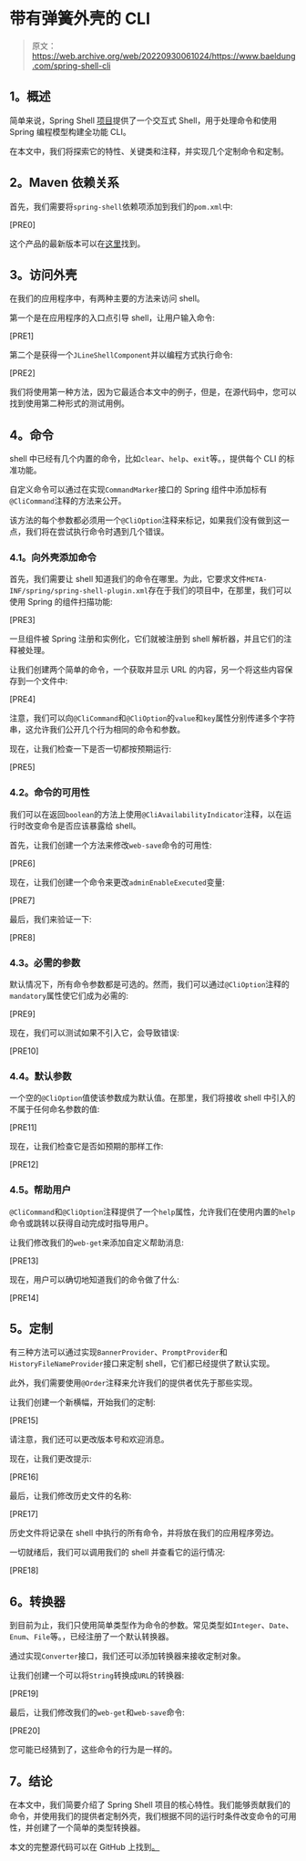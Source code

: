 # 带有弹簧外壳的 CLI

> 原文：<https://web.archive.org/web/20220930061024/https://www.baeldung.com/spring-shell-cli>

## **1。概述**

简单来说，Spring Shell [项目](https://web.archive.org/web/20220625231140/https://spring.io/projects/spring-shell)提供了一个交互式 Shell，用于处理命令和使用 Spring 编程模型构建全功能 CLI。

在本文中，我们将探索它的特性、关键类和注释，并实现几个定制命令和定制。

## **2。Maven 依赖关系**

首先，我们需要将`spring-shell`依赖项添加到我们的`pom.xml`中:

[PRE0]

这个产品的最新版本可以在[这里](https://web.archive.org/web/20220625231140/https://search.maven.org/classic/#search%7Cgav%7C1%7Cg%3A%22org.springframework.shell%22%20AND%20a%3A%22spring-shell%22)找到。

## **3。访问外壳**

在我们的应用程序中，有两种主要的方法来访问 shell。

第一个是在应用程序的入口点引导 shell，让用户输入命令:

[PRE1]

第二个是获得一个`JLineShellComponent`并以编程方式执行命令:

[PRE2]

我们将使用第一种方法，因为它最适合本文中的例子，但是，在源代码中，您可以找到使用第二种形式的测试用例。

## **4。命令**

shell 中已经有几个内置的命令，比如`clear`、`help`、`exit`等。，提供每个 CLI 的标准功能。

自定义命令可以通过在实现`CommandMarker`接口的 Spring 组件中添加标有`@CliCommand`注释的方法来公开。

该方法的每个参数都必须用一个`@CliOption`注释来标记，如果我们没有做到这一点，我们将在尝试执行命令时遇到几个错误。

### **4.1。向外壳添加命令**

首先，我们需要让 shell 知道我们的命令在哪里。为此，它要求文件`META-INF/spring/spring-shell-plugin.xml`存在于我们的项目中，在那里，我们可以使用 Spring 的组件扫描功能:

[PRE3]

一旦组件被 Spring 注册和实例化，它们就被注册到 shell 解析器，并且它们的注释被处理。

让我们创建两个简单的命令，一个获取并显示 URL 的内容，另一个将这些内容保存到一个文件中:

[PRE4]

注意，我们可以向`@CliCommand`和`@CliOption`的`value`和`key`属性分别传递多个字符串，这允许我们公开几个行为相同的命令和参数。

现在，让我们检查一下是否一切都按预期运行:

[PRE5]

### **4.2。命令的可用性**

我们可以在返回`boolean`的方法上使用`@CliAvailabilityIndicator`注释，以在运行时改变命令是否应该暴露给 shell。

首先，让我们创建一个方法来修改`web-save`命令的可用性:

[PRE6]

现在，让我们创建一个命令来更改`adminEnableExecuted`变量:

[PRE7]

最后，我们来验证一下:

[PRE8]

### **4.3。必需的参数**

默认情况下，所有命令参数都是可选的。然而，我们可以通过`@CliOption`注释的`mandatory`属性使它们成为必需的:

[PRE9]

现在，我们可以测试如果不引入它，会导致错误:

[PRE10]

### 4.4。默认参数

一个空的`@CliOption`值使该参数成为默认值。在那里，我们将接收 shell 中引入的不属于任何命名参数的值:

[PRE11]

现在，让我们检查它是否如预期的那样工作:

[PRE12]

### **4.5。帮助用户**

`@CliCommand`和`@CliOption`注释提供了一个`help`属性，允许我们在使用内置的`help`命令或跳转以获得自动完成时指导用户。

让我们修改我们的`web-get`来添加自定义帮助消息:

[PRE13]

现在，用户可以确切地知道我们的命令做了什么:

[PRE14]

## **5。定制**

有三种方法可以通过实现`BannerProvider`、`PromptProvider`和`HistoryFileNameProvider`接口来定制 shell，它们都已经提供了默认实现。

此外，我们需要使用`@Order`注释来允许我们的提供者优先于那些实现。

让我们创建一个新横幅，开始我们的定制:

[PRE15]

请注意，我们还可以更改版本号和欢迎消息。

现在，让我们更改提示:

[PRE16]

最后，让我们修改历史文件的名称:

[PRE17]

历史文件将记录在 shell 中执行的所有命令，并将放在我们的应用程序旁边。

一切就绪后，我们可以调用我们的 shell 并查看它的运行情况:

[PRE18]

## **6。转换器**

到目前为止，我们只使用简单类型作为命令的参数。常见类型如`Integer`、`Date`、`Enum`、`File`等。，已经注册了一个默认转换器。

通过实现`Converter`接口，我们还可以添加转换器来接收定制对象。

让我们创建一个可以将`String`转换成`URL`的转换器:

[PRE19]

最后，让我们修改我们的`web-get`和`web-save`命令:

[PRE20]

您可能已经猜到了，这些命令的行为是一样的。

## **7。结论**

在本文中，我们简要介绍了 Spring Shell 项目的核心特性。我们能够贡献我们的命令，并使用我们的提供者定制外壳，我们根据不同的运行时条件改变命令的可用性，并创建了一个简单的类型转换器。

本文的完整源代码可以在 GitHub 上找到[。](https://web.archive.org/web/20220625231140/https://github.com/eugenp/tutorials/tree/master/spring-shell)